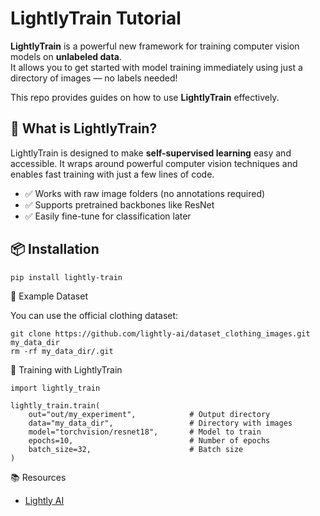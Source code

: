 # LightlyTrain Tutorial

**LightlyTrain** is a powerful new framework for training computer vision models on **unlabeled data**.  
It allows you to get started with model training immediately using just a directory of images — no labels needed!

This repo provides guides on how to use **LightlyTrain** effectively.

## 🚀 What is LightlyTrain?

LightlyTrain is designed to make **self-supervised learning** easy and accessible. It wraps around powerful computer vision techniques and enables fast training with just a few lines of code.

- ✅ Works with raw image folders (no annotations required)
- ✅ Supports pretrained backbones like ResNet
- ✅ Easily fine-tune for classification later

## 📦 Installation

```
pip install lightly-train
```

📁 Example Dataset

You can use the official clothing dataset:

```
git clone https://github.com/lightly-ai/dataset_clothing_images.git my_data_dir
rm -rf my_data_dir/.git  
```

🧠 Training with LightlyTrain

```
import lightly_train

lightly_train.train(
    out="out/my_experiment",            # Output directory
    data="my_data_dir",                 # Directory with images
    model="torchvision/resnet18",       # Model to train
    epochs=10,                          # Number of epochs
    batch_size=32,                      # Batch size
)
```

📚 Resources

- [Lightly AI](https://docs.lightly.ai/train/stable/index.html)

